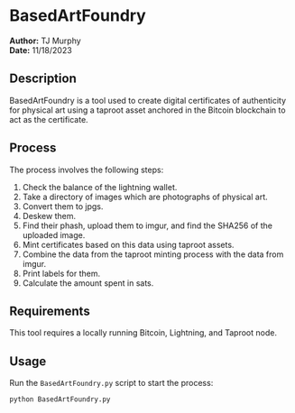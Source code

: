 # BasedArtFoundry

**Author:** TJ Murphy  
**Date:** 11/18/2023  

## Description

BasedArtFoundry is a tool used to create digital certificates of authenticity for physical art using a taproot asset anchored in the Bitcoin blockchain to act as the certificate. 

## Process

The process involves the following steps:

1. Check the balance of the lightning wallet.
2. Take a directory of images which are photographs of physical art.
3. Convert them to jpgs.
4. Deskew them.
5. Find their phash, upload them to imgur, and find the SHA256 of the uploaded image.
6. Mint certificates based on this data using taproot assets.
7. Combine the data from the taproot minting process with the data from imgur.
8. Print labels for them.
9. Calculate the amount spent in sats.

## Requirements

This tool requires a locally running Bitcoin, Lightning, and Taproot node.

## Usage

Run the `BasedArtFoundry.py` script to start the process:

```bash
python BasedArtFoundry.py